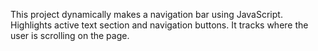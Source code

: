This project dynamically makes a navigation bar using JavaScript.
Highlights active text section and navigation buttons.
It tracks where the user is scrolling on the page.
